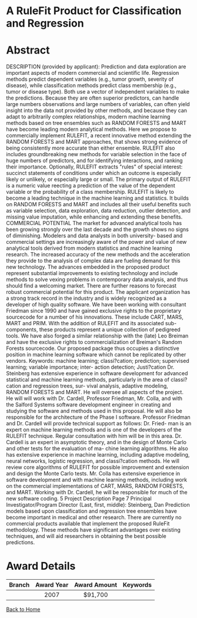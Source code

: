 
A RuleFit Product for Classification and Regression
===================================================

# Abstract


DESCRIPTION (provided by applicant): Prediction and data exploration are important aspects of modern commercial and scientific life. Regression methods predict dependent variables (e.g., tumor growth, severity of disease), while classification methods predict class membership (e.g., tumor or disease type). Both use a vector of independent variables to make the predictions. Because they are often superior predictors, can handle large numbers observations and large numbers of variables, can often yield insight into the data not provided by other methods, and because they can adapt to arbitrarily complex relationships, modern machine learning methods based on tree ensembles such as RANDOM FORESTS and MART have become leading modern analytical methods. Here we propose to commercially implement RULEFIT, a recent innovative method extending the RANDOM FORESTS and MART approaches, that shows strong evidence of being consistently more accurate than either ensemble. RULEFIT also includes groundbreaking new methods for variable selection in the face of huge numbers of predictors, and for identifying interactions, and ranking their importance. Optionally, RULEFIT extracts "rules" of special interest: succinct statements of conditions under which an outcome is especially likely or unlikely, or especially large or small. The primary output of RULEFIT is a numeric value reecting a prediction of the value of the dependent variable or the probability of a class membership. RULEFIT is likely to become a leading technique in the machine learning and statistics. It builds on RANDOM FORESTS and MART and includes all their useful benefits such as variable selection, data exploration, data reduction, outlier detection, and missing value imputation, while enhancing and extending these benefits.         COMMERCIAL POTENTIAL The market for advanced analytical tools has been growing strongly over the last decade and the growth shows no signs of diminishing. Modelers and data analysts in both university- based and commercial settings are increasingly aware of the power and value of new analytical tools derived from modern statistics and machine learning research. The increased accuracy of the new methods and the acceleration they provide to the analysis of complex data are fueling demand for this new technology. The advances embedded in the proposed product represent substantial improvements to existing technology and include methods to solve vexing problems in contemporary data analysis, and thus should find a welcoming market.         There are further reasons to forecast robust commercial potential for this product. The applicant organization has a strong track record in the industry and is widely recognized as a developer of high quality software. We have been working with consultant Friedman since 1990 and have gained exclusive rights to the proprietary sourcecode for a number of his innovations. These include CART, MARS, MART and PRIM. With the addition of RULEFIT and its associated sub-components, these products represent a unique collection of pedigreed tools. We have also forged a similar relationship with the (late) Leo Breiman and have the exclusive rights to commercialization of Breiman's Random Forests sourcecode. Our proposed package thus occupies a distinctive position in machine learning software which cannot be replicated by other vendors. Keywords: machine learning; classi?cation; prediction; supervised learning; variable importance; inter- action detection; Justi?cation Dr. Steinberg has extensive experience in software development for advanced statistical and machine learning methods, particularly in the area of classi?cation and regression trees, sur- vival analysis, adaptive modeling, RANDOM FORESTS and MART. He will oversee all aspects of the project. He will will work with Dr. Cardell, Professor Friedman, Mr. Colla, and with the Salford Systems software development engineer in creating and studying the software and methods used in this proposal. He will also be responsible for the architecture of the Phase I software. Professor Friedman and Dr. Cardell will provide technical support as follows: Dr. Fried- man is an expert on machine learning methods and is one of the developers of the RULEFIT technique. Regular consultation with him will be in this area. Dr. Cardell is an expert in asymptotic theory, and in the design of Monte Carlo and other tests for the evaluation of ma- chine learning algorithms. He also has extensive experience in machine learning, including adaptive modeling, neural networks, logistic regression, and classi?cation methods. He will review core algorithms of RULEFIT for possible improvement and extension and design the Monte Carlo tests. Mr. Colla has extensive experience in software development and with machine learning methods, including work on the commercial implementations of CART, MARS, RANDOM FORESTS, and MART. Working with Dr. Cardell, he will be responsible for much of the new software coding. 5 Project Description Page 7 Principal Investigator/Program Director (Last, first, middle): Steinberg, Dan Prediction models based upon classification and regression tree ensembles have become important in medical and other research. There are currently no commercial products available that implement the proposed RuleFit methodology. These methods have significant advantages over existing techniques, and will aid researchers in obtaining the best possible predictions.  

# Award Details

|Branch|Award Year|Award Amount|Keywords|
| :---: | :---: | :---: | :---: |
||2007|$91,700||
  
  


[Back to Home](https://github.com/chrischow/dod_sbir_awards/Reports/CC/#1178)
